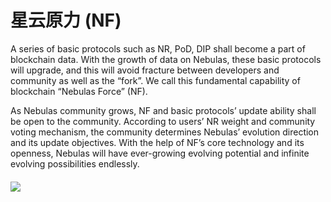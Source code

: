 # 星云原力 \(NF\)

A series of basic protocols such as NR, PoD, DIP shall become a part of blockchain data. With the growth of data on Nebulas, these basic protocols will upgrade, and this will avoid fracture between developers and community as well as the “fork”. We call this fundamental capability of blockchain “Nebulas Force” \(NF\).

As Nebulas community grows, NF and basic protocols’ update ability shall be open to the community. According to users’ NR weight and community voting mechanism, the community determines Nebulas’ evolution direction and its update objectives. With the help of NF’s core technology and its openness, Nebulas will have ever-growing evolving potential and infinite evolving possibilities endlessly.

#### ![](https://cdn-images-1.medium.com/max/1600/1*nCY3t7JRHxTf73mXuRdI0w.png) 

